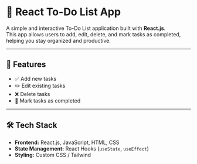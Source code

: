# 📝 React To-Do List App

A simple and interactive To-Do List application built with **React.js**.  
This app allows users to add, edit, delete, and mark tasks as completed, helping you stay organized and productive.  

---

## 🚀 Features
- ✅ Add new tasks
- ✏️ Edit existing tasks
- ❌ Delete tasks
- 🎯 Mark tasks as completed

---

## 🛠️ Tech Stack
- **Frontend:** React.js, JavaScript, HTML, CSS
- **State Management:** React Hooks (`useState`, `useEffect`)
- **Styling:** Custom CSS / Tailwind 
